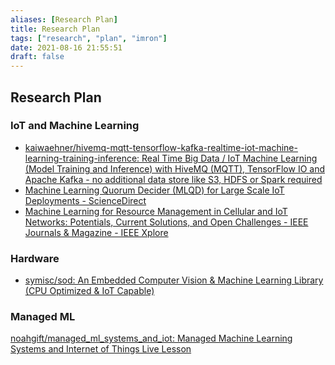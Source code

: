 ```yaml
---
aliases: [Research Plan]
title: Research Plan
tags: ["research", "plan", "imron"]
date: 2021-08-16 21:55:51
draft: false
---
```


## Research Plan

### IoT and Machine Learning

- [kaiwaehner/hivemq-mqtt-tensorflow-kafka-realtime-iot-machine-learning-training-inference: Real Time Big Data / IoT Machine Learning (Model Training and Inference) with HiveMQ (MQTT), TensorFlow IO and Apache Kafka - no additional data store like S3, HDFS or Spark required](https://github.com/kaiwaehner/hivemq-mqtt-tensorflow-kafka-realtime-iot-machine-learning-training-inference)
- [Machine Learning Quorum Decider (MLQD) for Large Scale IoT Deployments - ScienceDirect](https://www.sciencedirect.com/science/article/pii/S1877050919305988)
- [Machine Learning for Resource Management in Cellular and IoT Networks: Potentials, Current Solutions, and Open Challenges - IEEE Journals & Magazine - IEEE Xplore](https://ieeexplore.ieee.org/abstract/document/8951180)

### Hardware

- [symisc/sod: An Embedded Computer Vision & Machine Learning Library (CPU Optimized & IoT Capable)](https://github.com/symisc/sod)

### Managed ML

[noahgift/managed_ml_systems_and_iot: Managed Machine Learning Systems and Internet of Things Live Lesson](https://github.com/noahgift/managed_ml_systems_and_iot)
